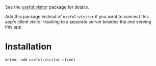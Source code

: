 See the [useful:visitor](https://github.com/usefulio/visitor) package for details.

Add this package instead of `useful:visitor` if you want
to connect this app's client visitor tracking to a 
separate server besides the one serving this app.

# Installation

`meteor add useful:visitor-client`